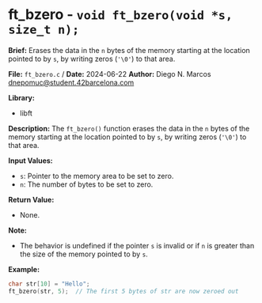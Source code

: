 # ft_bzero - `void ft_bzero(void *s, size_t n);`

**Brief:**
Erases the data in the `n` bytes of the memory starting at the location pointed to by `s`, by writing zeros (`'\0'`) to that area.

**File:** `ft_bzero.c` / **Date:** 2024-06-22
**Author:** Diego N. Marcos <dnepomuc@student.42barcelona.com>

**Library:**
* libft

**Description:**
The `ft_bzero()` function erases the data in the `n` bytes of the memory starting at the location pointed to by `s`, by writing zeros (`'\0'`) to that area.

**Input Values:**
* `s`: Pointer to the memory area to be set to zero.
* `n`: The number of bytes to be set to zero.

**Return Value:**
* None.

**Note:**
- The behavior is undefined if the pointer `s` is invalid or if `n` is greater than the size of the memory pointed to by `s`.

**Example:**
```c
char str[10] = "Hello";
ft_bzero(str, 5);  // The first 5 bytes of str are now zeroed out
